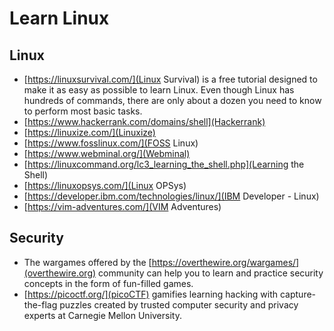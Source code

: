 # Learn Linux

## Linux
- [https://linuxsurvival.com/](Linux Survival) is a free tutorial designed to make it as easy as possible to learn Linux. Even though
  Linux has hundreds of commands, there are only about a dozen you need to know to perform most basic tasks.
- [https://www.hackerrank.com/domains/shell](Hackerrank)
- [https://linuxize.com/](Linuxize)
- [https://www.fosslinux.com/](FOSS Linux)
- [https://www.webminal.org/](Webminal)
- [https://linuxcommand.org/lc3_learning_the_shell.php](Learning the Shell)
- [https://linuxopsys.com/](Linux OPSys)
- [https://developer.ibm.com/technologies/linux/](IBM Developer - Linux)
- [https://vim-adventures.com/](VIM Adventures)
    
## Security

- The wargames offered by the [https://overthewire.org/wargames/](overthewire.org) community can help
  you to learn and practice security concepts in the form of fun-filled games.
- [https://picoctf.org/](picoCTF) gamifies learning hacking with capture-the-flag puzzles created by
  trusted computer security and privacy experts at Carnegie Mellon University.



